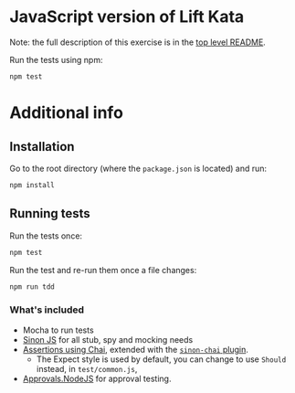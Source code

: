 JavaScript version of Lift Kata
============================

Note: the full description of this exercise is in the [top level README](https://github.com/emilybache/Lift-Kata).

Run the tests using npm:

	npm test

# Additional info

## Installation

Go to the root directory (where the `package.json` is located) and run:

```bash
npm install
```

## Running tests

Run the tests once:

```bash
npm test
```

Run the test and re-run them once a file changes:

```bash
npm run tdd
```

### What's included

* Mocha to run tests
* [Sinon JS](http://sinonjs.org/) for all stub, spy and mocking needs
* [Assertions using Chai]((http://chaijs.com/api/bdd)), extended with the
  [`sinon-chai` plugin](https://github.com/domenic/sinon-chai).
  * The Expect style is used by default,
  you can change to use `Should` instead, in `test/common.js`,
* [Approvals.NodeJS](https://github.com/approvals/Approvals.NodeJS) for approval testing.